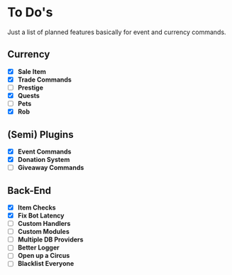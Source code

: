 # To Do's

Just a list of planned features basically for event and currency commands.

## Currency

- [x] **Sale Item**
- [x] **Trade Commands**
- [ ] **Prestige**
- [x] **Quests**
- [ ] **Pets**
- [x] **Rob**

## (Semi) Plugins

- [x] **Event Commands**
- [x] **Donation System**
- [ ] **Giveaway Commands**

## Back-End

- [x] **Item Checks**
- [x] **Fix Bot Latency**
- [ ] **Custom Handlers**
- [ ] **Custom Modules**
- [ ] **Multiple DB Providers**
- [ ] **Better Logger**
- [ ] **Open up a Circus**
- [ ] **Blacklist Everyone**
